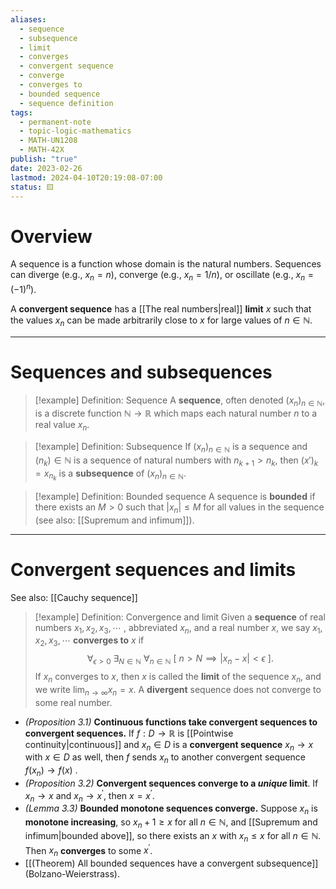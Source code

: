```yaml
---
aliases:
  - sequence
  - subsequence
  - limit
  - converges
  - convergent sequence
  - converge
  - converges to
  - bounded sequence
  - sequence definition
tags:
  - permanent-note
  - topic-logic-mathematics
  - MATH-UN1208
  - MATH-42X
publish: "true"
date: 2023-02-26
lastmod: 2024-04-10T20:19:08-07:00
status: 🟨
---
```

# Overview

A sequence is a function whose domain is the natural numbers. Sequences can diverge (e.g., $x_n = n$), converge (e.g., $x_n = 1/n$), or oscillate (e.g., $x_n = (-1)^n$).

A **convergent sequence** has a [[The real numbers|real]] **limit** $x$ such that the values $x_n$ can be made arbitrarily close to $x$ for large values of $n \in \mathbb N$.

---
# Sequences and subsequences

>[!example] Definition: Sequence
>A **sequence**, often denoted $(x_n)_{n \in \mathbb N}$, is a discrete function $\mathbb N \to \mathbb R$ which maps each natural number $n$ to a real value $x_n$. 

>[!example] Definition: Subsequence
>If $(x_n)_{n \in \mathbb N}$ is a sequence and $(n_k) \in \mathbb N$ is a sequence of natural numbers with $n_{k+1} > n_k$, then $(x')_k = x_{n_k}$ is a **subsequence** of $(x_n)_{n \in \mathbb N}$.

>[!example] Definition: Bounded sequence
>A sequence is **bounded** if there exists an $M > 0$ such that $|x_n| \leq M$ for all values in the sequence (see also: [[Supremum and infimum]]).

---
# Convergent sequences and limits

See also: [[Cauchy sequence]]

>[!example] Definition: Convergence and limit
>Given a **sequence** of real numbers $x_1, x_2, x_3, \cdots$ , abbreviated $x_n$, and a real number $x$, we say $x_1, x_2, x_3, \cdots$ **converges to** $x$ if 
>$$ 
>\forall_{\epsilon > 0} \ \exists_{N \in \mathbb N} \ \forall_{n \in \mathbb N} \ [ \ n > N \implies |x_n - x| < \epsilon \ ]. 
>$$
>If $x_n$ converges to $x$, then $x$ is called the **limit** of the sequence $x_n$, and we write $\lim_{n \to \infty} x_n = x$. A **divergent** sequence does not converge to some real number.

- *(Proposition 3.1)* **Continuous functions take convergent sequences to convergent sequences.** If $f: D \to \mathbb R$ is [[Pointwise continuity|continuous]] and $x_n \in D$ is a **convergent sequence** $x_n \to x$ with $x \in D$ as well, then $f$ sends $x_n$ to another convergent sequence $f(x_n) \to f(x)$ .
- *(Proposition 3.2)* **Convergent sequences converge to a *unique* limit**. If $x_n \to x$ and $x_n \to x^\prime$, then $x = x^\prime$.
- *(Lemma 3.3)* **Bounded monotone sequences converge.** Suppose $x_n$ is **monotone increasing**, so $x_n +1 \geq x$ for all $n \in \mathbb N$, and [[Supremum and infimum|bounded above]], so there exists an $x$ with $x_n \leq x$ for all $n \in \mathbb N$. Then $x_n$ **converges** to some $x^\prime$.
- [[(Theorem) All bounded sequences have a convergent subsequence]] (Bolzano-Weierstrass).